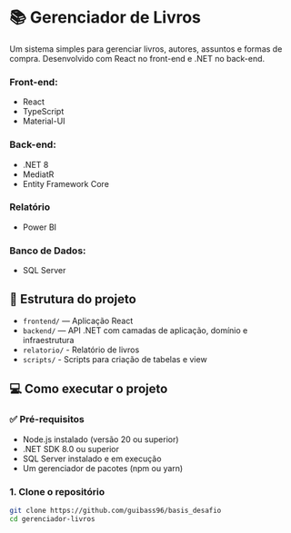 # 📚 Gerenciador de Livros

Um sistema simples para gerenciar livros, autores, assuntos e formas de compra. Desenvolvido com React no front-end e .NET no back-end.


### Front-end:
- React
- TypeScript
- Material-UI

### Back-end:
- .NET 8
- MediatR
- Entity Framework Core

### Relatório
- Power BI

### Banco de Dados:
- SQL Server

## 📂 Estrutura do projeto

- `frontend/` — Aplicação React
- `backend/` — API .NET com camadas de aplicação, domínio e infraestrutura
- `relatorio/` - Relatório de livros
-  `scripts/` - Scripts para criação de tabelas e view

## 💻 Como executar o projeto

### ✅ Pré-requisitos

- Node.js instalado (versão 20 ou superior)
- .NET SDK 8.0 ou superior
- SQL Server instalado e em execução
- Um gerenciador de pacotes (npm ou yarn)

### 1. Clone o repositório

```bash
git clone https://github.com/guibass96/basis_desafio
cd gerenciador-livros

